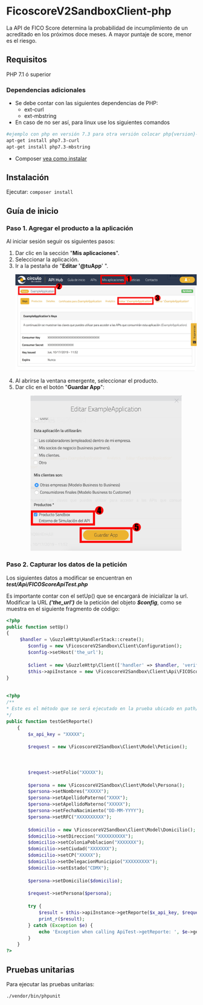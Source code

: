 # FicoscoreV2SandboxClient-php
La API de FICO Score determina la probabilidad de incumplimiento de un acreditado en los próximos doce meses. A mayor puntaje de score, menor es el riesgo.



## Requisitos

PHP 7.1 ó superior


### Dependencias adicionales
- Se debe contar con las siguientes dependencias de PHP:
    - ext-curl
    - ext-mbstring
- En caso de no ser así, para linux use los siguientes comandos

```sh
#ejemplo con php en versión 7.3 para otra versión colocar php{version}-curl
apt-get install php7.3-curl
apt-get install php7.3-mbstring
```
- Composer [vea como instalar][1]

## Instalación

Ejecutar: `composer install`

## Guía de inicio

### Paso 1. Agregar el producto a la aplicación

Al iniciar sesión seguir os siguientes pasos:

 1. Dar clic en la sección "**Mis aplicaciones**".
 2. Seleccionar la aplicación.
 3. Ir a la pestaña de "**Editar '@tuApp**' ".
    <p align="center">
      <img src="https://github.com/APIHub-CdC/imagenes-cdc/blob/master/edit_applications.jpg" width="900">
    </p>
 4. Al abrirse la ventana emergente, seleccionar el producto.
 5. Dar clic en el botón "**Guardar App**":
    <p align="center">
      <img src="https://github.com/APIHub-CdC/imagenes-cdc/blob/master/selected_product.jpg" width="400">
    </p>

### Paso 2. Capturar los datos de la petición

Los siguientes datos a modificar se encuentran en ***test/Api/FICOScoreApiTest.php***

Es importante contar con el setUp() que se encargará de inicializar la url. Modificar la URL ***('the_url')*** de la petición del objeto ***$config***, como se muestra en el siguiente fragmento de código:

```php
<?php
public function setUp()
{
     $handler = \GuzzleHttp\HandlerStack::create();
        $config = new \FicoscoreV2Sandbox\Client\Configuration();
        $config->setHost('the_url');

        $client = new \GuzzleHttp\Client(['handler' => $handler, 'verify' => false]);
        $this->apiInstance = new \FicoscoreV2Sandbox\Client\Api\FICOScoreApi($client,$config);
}    
```
```php

<?php
/**
* Este es el método que se será ejecutado en la prueba ubicado en path/to/repository/test/Api/FICOScoreApiTest.php
*/
public function testGetReporte()
    {
        $x_api_key = "XXXXX";

        $request = new \FicoscoreV2Sandbox\Client\Model\Peticion();
        
        

        $request->setFolio("XXXXX");

        $persona = new \FicoscoreV2Sandbox\Client\Model\Persona();
        $persona->setNombres("XXXXX");
        $persona->setApellidoPaterno("XXXX");
        $persona->setApellidoMaterno("XXXXX");
        $persona->setFechaNacimiento("DD-MM-YYYY");
        $persona->setRFC("XXXXXXXXXX");

        $domicilio = new \FicoscoreV2Sandbox\Client\Model\Domicilio();
        $domicilio->setDireccion("XXXXXXXXXX");
        $domicilio->setColoniaPoblacion("XXXXXXX");
        $domicilio->setCiudad("XXXXXXX");
        $domicilio->setCP("XXXXX");
        $domicilio->setDelegacionMunicipio("XXXXXXXXX");
        $domicilio->setEstado("CDMX");

        $persona->setDomicilio($domicilio);

        $request->setPersona($persona);

        try {
            $result = $this->apiInstance->getReporte($x_api_key, $request);
            print_r($result);
        } catch (Exception $e) {
            echo 'Exception when calling ApiTest->getReporte: ', $e->getMessage(), PHP_EOL;
        }
    }
?>
```
## Pruebas unitarias

Para ejecutar las pruebas unitarias:

```sh
./vendor/bin/phpunit
```

[1]: https://getcomposer.org/doc/00-intro.md#installation-linux-unix-macos
